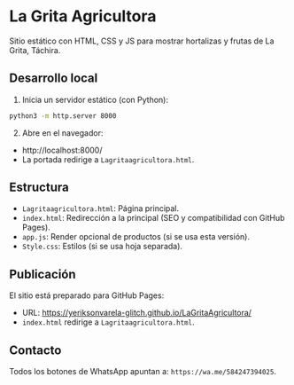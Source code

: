 # La Grita Agricultora

Sitio estático con HTML, CSS y JS para mostrar hortalizas y frutas de La Grita, Táchira.

## Desarrollo local

1. Inicia un servidor estático (con Python):

```bash
python3 -m http.server 8000
```

2. Abre en el navegador:
- http://localhost:8000/
- La portada redirige a `Lagritaagricultora.html`.

## Estructura
- `Lagritaagricultora.html`: Página principal.
- `index.html`: Redirección a la principal (SEO y compatibilidad con GitHub Pages).
- `app.js`: Render opcional de productos (si se usa esta versión).
- `Style.css`: Estilos (si se usa hoja separada).

## Publicación
El sitio está preparado para GitHub Pages:
- URL: https://yeriksonvarela-glitch.github.io/LaGritaAgricultora/
- `index.html` redirige a `Lagritaagricultora.html`.

## Contacto
Todos los botones de WhatsApp apuntan a: `https://wa.me/584247394025`.

